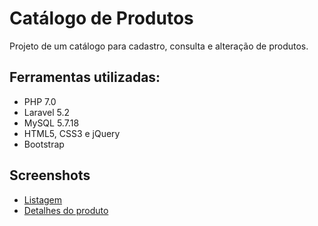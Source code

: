 # Catálogo de Produtos

Projeto de um catálogo para cadastro, consulta e alteração de produtos.

## Ferramentas utilizadas:
- PHP 7.0
- Laravel 5.2
- MySQL 5.7.18
- HTML5, CSS3 e jQuery
- Bootstrap

## Screenshots
* [Listagem](https://raw.githubusercontent.com/marcomvidal/CatalogoDeProdutos/master/screenshot_geral.png)
* [Detalhes do produto](https://raw.githubusercontent.com/marcomvidal/CatalogoDeProdutos/master/screenshot_produto.png)
